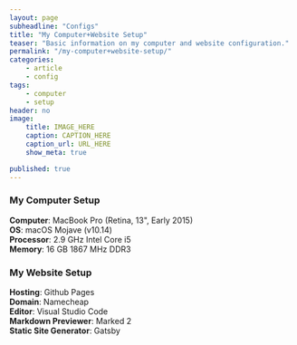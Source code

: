 ```yaml
---
layout: page
subheadline: "Configs"
title: "My Computer+Website Setup"
teaser: "Basic information on my computer and website configuration."
permalink: "/my-computer+website-setup/"
categories:
    - article
    - config
tags:
    - computer
    - setup
header: no
image:
    title: IMAGE_HERE
    caption: CAPTION_HERE
    caption_url: URL_HERE
    show_meta: true

published: true    
---
```


### My Computer Setup
__Computer__: MacBook Pro (Retina, 13", Early 2015) <br/>
__OS__: macOS Mojave (v10.14) <br/>
__Processor__: 2.9 GHz Intel Core i5 <br/>
__Memory__: 16 GB 1867 MHz DDR3 <br/>

### My Website Setup
__Hosting__: Github Pages <br/>
__Domain__: Namecheap <br/>
__Editor__: Visual Studio Code <br/>
__Markdown Previewer__: Marked 2 <br/>
__Static Site Generator__: Gatsby <br/>